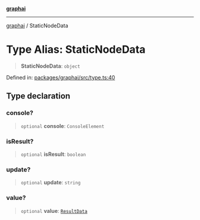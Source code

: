 [**graphai**](../README.md)

***

[graphai](../globals.md) / StaticNodeData

# Type Alias: StaticNodeData

> **StaticNodeData**: `object`

Defined in: [packages/graphai/src/type.ts:40](https://github.com/kawamataryo/graphai/blob/dd469fabd8a117a70d995bd5597c959177f9738c/packages/graphai/src/type.ts#L40)

## Type declaration

### console?

> `optional` **console**: `ConsoleElement`

### isResult?

> `optional` **isResult**: `boolean`

### update?

> `optional` **update**: `string`

### value?

> `optional` **value**: [`ResultData`](ResultData.md)
